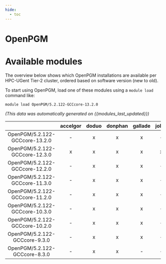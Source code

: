 ```yaml
---
hide:
  - toc
---
```


OpenPGM
=======

# Available modules


The overview below shows which OpenPGM installations are available per HPC-UGent Tier-2 cluster, ordered based on software version (new to old).

To start using OpenPGM, load one of these modules using a `module load` command like:

```shell
module load OpenPGM/5.2.122-GCCcore-13.2.0
```

*(This data was automatically generated on {{modules_last_updated}})*  

| |accelgor|doduo|donphan|gallade|joltik|shinx|skitty|
| :---: | :---: | :---: | :---: | :---: | :---: | :---: | :---: |
|OpenPGM/5.2.122-GCCcore-13.2.0|-|x|x|x|-|x|x|
|OpenPGM/5.2.122-GCCcore-12.3.0|x|x|x|x|x|x|x|
|OpenPGM/5.2.122-GCCcore-12.2.0|-|x|x|x|-|-|-|
|OpenPGM/5.2.122-GCCcore-11.3.0|-|x|x|x|-|x|-|
|OpenPGM/5.2.122-GCCcore-11.2.0|-|x|x|x|-|-|-|
|OpenPGM/5.2.122-GCCcore-10.3.0|-|x|x|x|-|-|-|
|OpenPGM/5.2.122-GCCcore-10.2.0|-|x|x|x|-|-|-|
|OpenPGM/5.2.122-GCCcore-9.3.0|-|x|x|x|-|-|-|
|OpenPGM/5.2.122-GCCcore-8.3.0|-|x|x|-|-|-|-|
